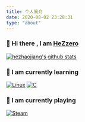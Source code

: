 ```yaml
---
title: 个人简介
date: 2020-08-02 23:28:31
type: "about"
---
```


### 👋 Hi there , I am [HeZzero](https://hezhaojiang.github.io/)

[![hezhaojiang's github stats](https://github-readme-stats.vercel.app/api?username=hezhaojiang&show_icons=true&count_private=true&theme=default_repocard)](https://github.com/hezhaojiang/)

<!--
[![hezhaojiang's github stats](https://github-readme-stats.vercel.app/api?username=hezhaojiang&show_icons=true&count_private=true&hide=prs&theme=default_repocard))](https://github.com/hezhaojiang/)
-->

### 🌱 I am currently learning

[![Linux](https://img.shields.io/badge/OS-Linux-33aadd?style=flat-square&logo=linux&logoColor=ffffff)](https://www.archlinux.org/) [![C](https://img.shields.io/badge/Language-C-007396?style=flat-square&logo=c&logoColor=ffffff)](https://www.freecplus.net/)

### 🎡 I am currently playing

[![Steam](https://img.shields.io/badge/Steam-171a21?style=flat-square&logo=steam&logoColor=ffffff)](https://steamcommunity.com/profiles/76561198276724155/)

<!--
**HeZhaoJiang/HeZhaoJiang** is a ✨ _special_ ✨ repository because its `README.md` (this file) appears on your GitHub profile.

Here are some ideas to get you started:

- 🔭 I’m currently working on ...
- 🌱 I’m currently learning ...
- 👯 I’m looking to collaborate on ...
- 🤔 I’m looking for help with ...
- 💬 Ask me about ...
- 📫 How to reach me: ...
- 😄 Pronouns: ...
- ⚡ Fun fact: ...
-->
